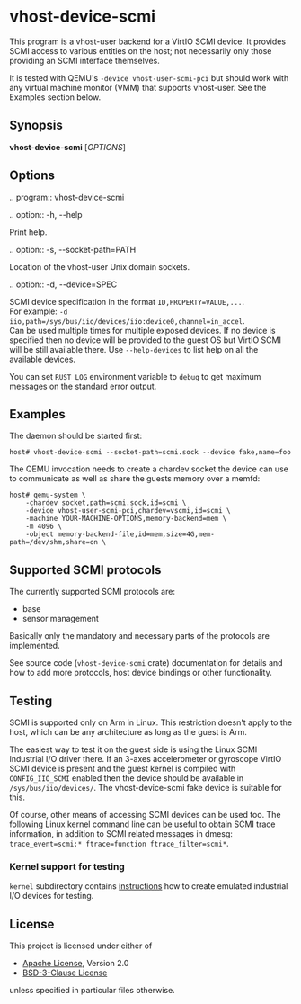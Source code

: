 # vhost-device-scmi

This program is a vhost-user backend for a VirtIO SCMI device.
It provides SCMI access to various entities on the host; not
necessarily only those providing an SCMI interface themselves.

It is tested with QEMU's `-device vhost-user-scmi-pci` but should work
with any virtual machine monitor (VMM) that supports vhost-user. See
the Examples section below.

## Synopsis

**vhost-device-scmi** [*OPTIONS*]

## Options

.. program:: vhost-device-scmi

.. option:: -h, --help

  Print help.

.. option:: -s, --socket-path=PATH

  Location of the vhost-user Unix domain sockets.

.. option:: -d, --device=SPEC

  SCMI device specification in the format `ID,PROPERTY=VALUE,...`.  
  For example: `-d iio,path=/sys/bus/iio/devices/iio:device0,channel=in_accel`.  
  Can be used multiple times for multiple exposed devices.
  If no device is specified then no device will be provided to the
  guest OS but VirtIO SCMI will be still available there.
  Use `--help-devices` to list help on all the available devices.

You can set `RUST_LOG` environment variable to `debug` to get maximum
messages on the standard error output.

## Examples

The daemon should be started first:

```shell
host# vhost-device-scmi --socket-path=scmi.sock --device fake,name=foo
```

The QEMU invocation needs to create a chardev socket the device can
use to communicate as well as share the guests memory over a memfd:

```shell
host# qemu-system \
    -chardev socket,path=scmi.sock,id=scmi \
    -device vhost-user-scmi-pci,chardev=vscmi,id=scmi \
    -machine YOUR-MACHINE-OPTIONS,memory-backend=mem \
    -m 4096 \
    -object memory-backend-file,id=mem,size=4G,mem-path=/dev/shm,share=on \
```

## Supported SCMI protocols

The currently supported SCMI protocols are:

- base
- sensor management

Basically only the mandatory and necessary parts of the protocols are
implemented.

See source code (`vhost-device-scmi` crate) documentation for details and how to
add more protocols, host device bindings or other functionality.

## Testing

SCMI is supported only on Arm in Linux.  This restriction doesn't
apply to the host, which can be any architecture as long as the guest
is Arm.

The easiest way to test it on the guest side is using the Linux SCMI
Industrial I/O driver there.  If an 3-axes accelerometer or gyroscope
VirtIO SCMI device is present and the guest kernel is compiled with
`CONFIG_IIO_SCMI` enabled then the device should be available in
`/sys/bus/iio/devices/`.  The vhost-device-scmi fake device is
suitable for this.

Of course, other means of accessing SCMI devices can be used too.  The
following Linux kernel command line can be useful to obtain SCMI trace
information, in addition to SCMI related messages in dmesg:
`trace_event=scmi:* ftrace=function ftrace_filter=scmi*`.

### Kernel support for testing

`kernel` subdirectory contains
[instructions](kernel/iio-dummy/README.md) how to create emulated
industrial I/O devices for testing.

## License

This project is licensed under either of

- [Apache License](http://www.apache.org/licenses/LICENSE-2.0), Version 2.0
- [BSD-3-Clause License](https://opensource.org/licenses/BSD-3-Clause)

unless specified in particular files otherwise.
